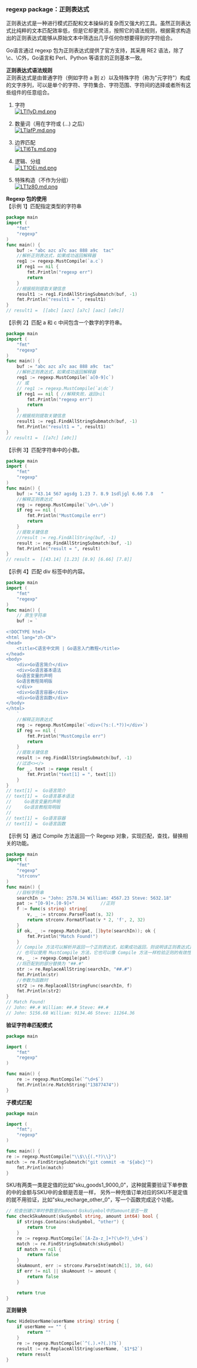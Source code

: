 
### regexp package：正则表达式
正则表达式是一种进行模式匹配和文本操纵的复杂而又强大的工具。虽然正则表达式比纯粹的文本匹配效率低，但是它却更灵活，按照它的语法规则，根据需求构造出的正则表达式能够从原始文本中筛选出几乎任何你想要得到的字符组合。

Go语言通过 regexp 包为正则表达式提供了官方支持，其采用 RE2 语法，除了\c、\C外，Go语言和 Perl、Python 等语言的正则基本一致。

**正则表达式语法规则**  
正则表达式是由普通字符（例如字符 a 到 z）以及特殊字符（称为"元字符"）构成的文字序列，可以是单个的字符、字符集合、字符范围、字符间的选择或者所有这些组件的任意组合。

1) 字符  
[![LTl1yD.md.png](https://s1.ax1x.com/2022/04/25/LTl1yD.md.png)](https://imgtu.com/i/LTl1yD)

2) 数量词（用在字符或 (...) 之后）  
[![LTlafP.md.png](https://s1.ax1x.com/2022/04/25/LTlafP.md.png)](https://imgtu.com/i/LTlafP)  

3) 边界匹配  
[![LTl6Ts.md.png](https://s1.ax1x.com/2022/04/25/LTl6Ts.md.png)](https://imgtu.com/i/LTl6Ts)

4) 逻辑、分组  
[![LT1OEj.md.png](https://s1.ax1x.com/2022/04/25/LT1OEj.md.png)](https://imgtu.com/i/LT1OEj)

5) 特殊构造（不作为分组）  
[![LT1z80.md.png](https://s1.ax1x.com/2022/04/25/LT1z80.md.png)](https://imgtu.com/i/LT1z80)

**Regexp 包的使用**   
【示例 1】匹配指定类型的字符串
```go
package main
import (
    "fmt"
    "regexp"
)
func main() {
    buf := "abc azc a7c aac 888 a9c  tac"
    //解析正则表达式，如果成功返回解释器
    reg1 := regexp.MustCompile(`a.c`)
    if reg1 == nil {
        fmt.Println("regexp err")
        return
    }
    //根据规则提取关键信息
    result1 := reg1.FindAllStringSubmatch(buf, -1)
    fmt.Println("result1 = ", result1)
}
// result1 =  [[abc] [azc] [a7c] [aac] [a9c]]　
```

【示例 2】匹配 a 和 c 中间包含一个数字的字符串。
```go
package main
import (
    "fmt"
    "regexp"
)
func main() {
    buf := "abc azc a7c aac 888 a9c  tac"
    //解析正则表达式，如果成功返回解释器
    reg1 := regexp.MustCompile(`a[0-9]c`)
    // 或
    // reg1 := regexp.MustCompile(`a\dc`)
    if reg1 == nil { //解释失败，返回nil
        fmt.Println("regexp err")
        return
    }
    //根据规则提取关键信息
    result1 := reg1.FindAllStringSubmatch(buf, -1)
    fmt.Println("result1 = ", result1)
}
// result1 =  [[a7c] [a9c]]
```

【示例 3】匹配字符串中的小数。
```go
package main
import (
    "fmt"
    "regexp"
)
func main() {
    buf := "43.14 567 agsdg 1.23 7. 8.9 1sdljgl 6.66 7.8   "
    //解释正则表达式
    reg := regexp.MustCompile(`\d+\.\d+`)
    if reg == nil {
        fmt.Println("MustCompile err")
        return
    }
    //提取关键信息
    //result := reg.FindAllString(buf, -1)
    result := reg.FindAllStringSubmatch(buf, -1)
    fmt.Println("result = ", result)
}
// result =  [[43.14] [1.23] [8.9] [6.66] [7.8]]
```

【示例 4】匹配 div 标签中的内容。
```go
package main
import (
    "fmt"
    "regexp"
)
func main() {
    // 原生字符串
    buf := `
    
<!DOCTYPE html>
<html lang="zh-CN">
<head>
    <title>C语言中文网 | Go语言入门教程</title>
</head>
<body>
    <div>Go语言简介</div>
    <div>Go语言基本语法
    Go语言变量的声明
    Go语言教程简明版
    </div>
    <div>Go语言容器</div>
    <div>Go语言函数</div>
</body>
</html>
    `
    //解释正则表达式
    reg := regexp.MustCompile(`<div>(?s:(.*?))</div>`)
    if reg == nil {
        fmt.Println("MustCompile err")
        return
    }
    //提取关键信息
    result := reg.FindAllStringSubmatch(buf, -1)
    //过滤<></>
    for _, text := range result {
        fmt.Println("text[1] = ", text[1])
    }
}
// text[1] =  Go语言简介
// text[1] =  Go语言基本语法
//     Go语言变量的声明
//     Go语言教程简明版
//   
// text[1] =  Go语言容器
// text[1] =  Go语言函数
```

【示例 5】通过 Compile 方法返回一个 Regexp 对象，实现匹配，查找，替换相关的功能。
```go
package main
import (
    "fmt"
    "regexp"
    "strconv"
)
func main() {
    //目标字符串
    searchIn := "John: 2578.34 William: 4567.23 Steve: 5632.18"
    pat := "[0-9]+.[0-9]+"          //正则
    f := func(s string) string{
        v, _ := strconv.ParseFloat(s, 32)
        return strconv.FormatFloat(v * 2, 'f', 2, 32)
    }
    if ok, _ := regexp.Match(pat, []byte(searchIn)); ok {
        fmt.Println("Match Found!")
    }
    // Compile 方法可以解析并返回一个正则表达式，如果成功返回，则说明该正则表达式正确可用于匹配文本
    // 也可以使用 MustCompile 方法，它也可以像 Compile 方法一样检验正则的有效性，但是当正则不合法时程序将 panic 
    re, _ := regexp.Compile(pat)
    //将匹配到的部分替换为 "##.#"
    str := re.ReplaceAllString(searchIn, "##.#")
    fmt.Println(str)
    //参数为函数时
    str2 := re.ReplaceAllStringFunc(searchIn, f)
    fmt.Println(str2)
}
// Match Found!
// John: ##.# William: ##.# Steve: ##.#
// John: 5156.68 William: 9134.46 Steve: 11264.36
```

**验证字符串匹配模式**  
```go
package main

import (
	"fmt"
	"regexp"
)

func main() {
	re := regexp.MustCompile(`^\d+$`)
	fmt.Println(re.MatchString("13877474"))
}
```

**子模式匹配**  
```go
package main

import (
	"fmt";
	"regexp"
)

func main() {
re := regexp.MustCompile("\\$\\{(.*?)\\}")
match := re.FindStringSubmatch("git commit -m '${abc}'")
	fmt.Println(match)
}
```
SKU有两类一类是定值的比如"sku_goods1_9000_0"，这种就需要验证下单参数的中的金额与SKU中的金额是否是一样， 另外一种充值订单对应的SKU不是定值的就不用验证，比如"sku_recharge_other_0"，写一个函数完成这个功能。
```go
// 检查创建订单时参数里的amount与skuSymbol中的amount是否一致
func checkSkuAmount(skuSymbol string, amount int64) bool {
	if strings.Contains(skuSymbol, "other") {
		return true
	}
	re := regexp.MustCompile(`[A-Za-z_]+?(\d+?)_\d+$`)
	match := re.FindStringSubmatch(skuSymbol)
	if match == nil {
		return false
	}
	skuAmount, err := strconv.ParseInt(match[1], 10, 64)
	if err != nil || skuAmount != amount {
		return false
	}

	return true
}
```

**正则替换**  
```go
func HideUserName(userName string) string {
	if userName == "" {
		return ""
	}
	re := regexp.MustCompile(`^(.).+?(.)?$`)
	result := re.ReplaceAllString(userName, `$1*$2`)
	return result
}
```


